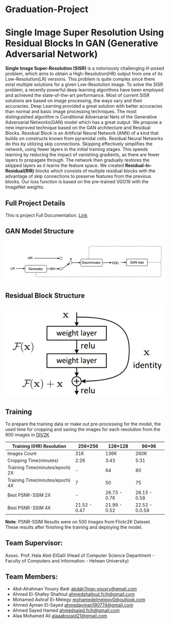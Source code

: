 # Graduation-Project

# Single Image Super Resolution Using Residual Blocks In GAN (Generative Adversarial Network)

**Single Image Super-Resolution (SISR)** is a notoriously challenging ill-posed problem, which aims to obtain a High-Resolution(HR) output from one of its Low-Resolution(LR) versions. This problem is quite complex since there exist multiple solutions for a given Low-Resolution image. To solve the SISR problem, a recently powerful deep learning algorithms have been employed and achieved the state-of-the-art performance. Most of current SISR solutions are based on image processing, the ways vary and their accuracies. Deep Learning provided a great solution with better accuracies than normal and basic image processing techniques. The most distinguished algorithm is Conditional Adversarial Nets of the Generative Adversarial Networks(GAN) model which has a great output. We propose a new improved technique based on the GAN architecture and Residual Blocks. Residual Block is an Artificial Neural Network (ANN) of a kind that builds on constructs known from pyramidal cells. Residual Neural Networks do this by utilizing skip connections. Skipping effectively simplifies the network, using fewer layers in the initial training stages. This speeds learning by reducing the impact of vanishing gradients, as there are fewer layers to propagate through. The network then gradually restores the skipped layers as it learns the feature space. We created **Residual-In-Residual(RIR)** blocks which consists of multiple residual blocks with the advantage of skip connections to preserve features from the previous blocks. Our loss function is based on the pre-trained VGG19 with the ImageNet weights.

## Full Project Details
This is project Full Documentation. [Link](https://github.com/Abd-AlrahmanBadr/Graduation-Project/blob/master/Documentation/Doc.pdf)

## GAN Model Structure
![alt text](/Documentation/Images/GANStructure.png  "GAN Model Structure")

## Residual Block Structure
![alt text](/Documentation/Images/ResidualStructure.png  "Residual Block Structure")

## Training
To prepare the training data or make out pre-processing for the model, the used time for cropping and saving the images for each resolution from the 900 images in [DIV2K](https://data.vision.ee.ethz.ch/cvl/DIV2K/)

Training I(HR) Resolution | 256\*256 | 128\*128 | 96\*96
--- | --- | --- | ---
Images Count | 31K | 136K | 260K
Cropping Time(minutes) | 2:26 | 3:43 | 5:31
Training Time(minutes/epoch) 2X | - | 64 | 80
Training Time(minutes/epoch) 4X | 7 | 50 | 75
Best PSNR-SSIM 2X | - | 26.73 - 0.76 | 28.15 - 0.58
Best PSNR-SSIM 4X | 21.52 - 0.47 | 21.99 - 0.52 | 22.52 - 0.0.58

**Note**: PSNR-SSIM Results were on 500 Images from Flickr2K Dataset. These results after finishing the training and deploying the model.

## Team Supervisor:
Assoc. Prof. Hala Abd-ElGalil (Head of Computer Science Department - Faculty of Computers and Information - Helwan University)

## Team Members:
- Abd-Alrahman Yousry Badr abdalr7man.yousry@gmail.com
- Ahmed El-Shafey Shaltout ahmedshaltout.fcih@gmail.com
- Mohamed Ashraf El-Melegy mohamedelmelegy0@outlook.com
- Ahmed Ayman El-Sayed ahmedayman190774@gmail.com
- Ahmed Sayed Hamed ahmedsaied.fcih@gmail.com
- Alaa Mohamed Ali alaaabozaid21@gmail.com
